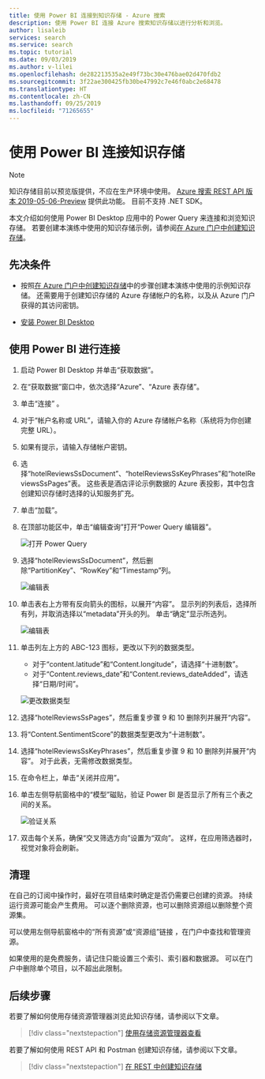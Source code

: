 ```yaml
---
title: 使用 Power BI 连接到知识存储 - Azure 搜索
description: 使用 Power BI 连接 Azure 搜索知识存储以进行分析和浏览。
author: lisaleib
services: search
ms.service: search
ms.topic: tutorial
ms.date: 09/03/2019
ms.author: v-lilei
ms.openlocfilehash: de282213535a2e49f73bc30e476bae02d470fdb2
ms.sourcegitcommit: 3f22ae300425fb30be47992c7e46f0abc2e68478
ms.translationtype: HT
ms.contentlocale: zh-CN
ms.lasthandoff: 09/25/2019
ms.locfileid: "71265655"
---
```

# <a name="connect-a-knowledge-store-with-power-bi"></a>使用 Power BI 连接知识存储

> [!Note]
> 知识存储目前以预览版提供，不应在生产环境中使用。 [Azure 搜索 REST API 版本 2019-05-06-Preview](search-api-preview.md) 提供此功能。 目前不支持 .NET SDK。
>
本文介绍如何使用 Power BI Desktop 应用中的 Power Query 来连接和浏览知识存储。 若要创建本演练中使用的知识存储示例，请参阅[在 Azure 门户中创建知识存储](knowledge-store-create-portal.md)。

## <a name="prerequisites"></a>先决条件

+ 按照[在 Azure 门户中创建知识存储](knowledge-store-create-portal.md)中的步骤创建本演练中使用的示例知识存储。 还需要用于创建知识存储的 Azure 存储帐户的名称，以及从 Azure 门户获得的其访问密钥。

+ [安装 Power BI Desktop](https://powerbi.microsoft.com/downloads/)

## <a name="connect-with-power-bi"></a>使用 Power BI 进行连接

1. 启动 Power BI Desktop 并单击“获取数据”。 

1. 在“获取数据”窗口中，依次选择“Azure”、“Azure 表存储”。   

1. 单击“连接”  。

1. 对于“帐户名称或 URL”，请输入你的 Azure 存储帐户名称（系统将为你创建完整 URL）。 

1. 如果有提示，请输入存储帐户密钥。

1. 选择“hotelReviewsSsDocument”、“hotelReviewsSsKeyPhrases”和“hotelReviewsSsPages”表。    这些表是酒店评论示例数据的 Azure 表投影，其中包含创建知识存储时选择的认知服务扩充。

1. 单击“加载”。 

1. 在顶部功能区中，单击“编辑查询”打开“Power Query 编辑器”。  

   ![打开 Power Query](media/knowledge-store-connect-power-bi/powerbi-edit-queries.png "打开 Power Query")

1. 选择“hotelReviewsSsDocument”，然后删除“PartitionKey”、“RowKey”和“Timestamp”列。     

   ![编辑表](media/knowledge-store-connect-power-bi/powerbi-edit-table.png "编辑表")

1. 单击表右上方带有反向箭头的图标，以展开“内容”。  显示列的列表后，选择所有列，并取消选择以“metadata”开头的列。 单击“确定”显示所选列。 

   ![编辑表](media/knowledge-store-connect-power-bi/powerbi-expand-content-table.png "展开内容")

1. 单击列左上方的 ABC-123 图标，更改以下列的数据类型。

   + 对于“content.latitude”和“Content.longitude”，请选择“十进制数”。   
   + 对于“Content.reviews_date”和“Content.reviews_dateAdded”，请选择“日期/时间”。   

   ![更改数据类型](media/knowledge-store-connect-power-bi/powerbi-change-type.png "更改数据类型")

1. 选择“hotelReviewsSsPages”，然后重复步骤 9 和 10 删除列并展开“内容”。  
1. 将“Content.SentimentScore”的数据类型更改为“十进制数”。  
1. 选择“hotelReviewsSsKeyPhrases”，然后重复步骤 9 和 10 删除列并展开“内容”。   对于此表，无需修改数据类型。

1. 在命令栏上，单击“关闭并应用”。 

1. 单击左侧导航窗格中的“模型”磁贴，验证 Power BI 是否显示了所有三个表之间的关系。

   ![验证关系](media/knowledge-store-connect-power-bi/powerbi-relationships.png "验证关系")

1. 双击每个关系，确保“交叉筛选方向”设置为“双向”。    这样，在应用筛选器时，视觉对象将会刷新。

<!-- ## Try with larger data sets

We purposely kept the data set small to avoid charges for a demo walkthrough. For a more realistic experience, you can create and then attach a billable Cognitive Services resource to enable a larger number of transactions against the sentiment analyzer, keyphrase extraction, and language detector skills.

Create new containers in Azure Blob storage and upload each CSV file to its own container. Specify one of these containers in the data source creation step in Import data wizard.

| Description | Link |
|-------------|------|
| Free tier   | [HotelReviews_Free.csv](https://knowledgestoredemo.blob.core.windows.net/hotel-reviews/HotelReviews_Free.csv?st=2019-07-29T17%3A51%3A30Z&se=2021-07-30T17%3A51%3A00Z&sp=rl&sv=2018-03-28&sr=c&sig=LnWLXqFkPNeuuMgnohiz3jfW4ijePeT5m2SiQDdwDaQ%3D) |
| Small (500 Records) | [HotelReviews_Small.csv](https://knowledgestoredemo.blob.core.windows.net/hotel-reviews/HotelReviews_Small.csv?st=2019-07-29T17%3A51%3A30Z&se=2021-07-30T17%3A51%3A00Z&sp=rl&sv=2018-03-28&sr=c&sig=LnWLXqFkPNeuuMgnohiz3jfW4ijePeT5m2SiQDdwDaQ%3D) |
| Medium (6000 Records)| [HotelReviews_Medium.csv](https://knowledgestoredemo.blob.core.windows.net/hotel-reviews/HotelReviews_Medium.csv?st=2019-07-29T17%3A51%3A30Z&se=2021-07-30T17%3A51%3A00Z&sp=rl&sv=2018-03-28&sr=c&sig=LnWLXqFkPNeuuMgnohiz3jfW4ijePeT5m2SiQDdwDaQ%3D)
| Large (Full dataset 35000 Records) | [HotelReviews_Large.csv](https://knowledgestoredemo.blob.core.windows.net/hotel-reviews/HotelReviews_Large.csv?st=2019-07-29T17%3A51%3A30Z&se=2021-07-30T17%3A51%3A00Z&sp=rl&sv=2018-03-28&sr=c&sig=LnWLXqFkPNeuuMgnohiz3jfW4ijePeT5m2SiQDdwDaQ%3D). Be aware that very large data sets are expensive to process. This one costs roughly $1000 U.S dollars.|

In the enrichment step of the wizard, attach a billable [Cognitive Services](https://docs.microsoft.com/azure/cognitive-services/cognitive-services-apis-create-account) resource, created at the *S0* tier, in the same region as Azure Search to use larger data sets. 

  ![Create a Cognitive Services resource](media/knowledge-store-connect-power-bi/create-cognitive-service.png "Create a Cognitive Services resource") -->

## <a name="clean-up"></a>清理

在自己的订阅中操作时，最好在项目结束时确定是否仍需要已创建的资源。 持续运行资源可能会产生费用。 可以逐个删除资源，也可以删除资源组以删除整个资源集。

可以使用左侧导航窗格中的“所有资源”或“资源组”链接   ，在门户中查找和管理资源。

如果使用的是免费服务，请记住只能设置三个索引、索引器和数据源。 可以在门户中删除单个项目，以不超出此限制。

## <a name="next-steps"></a>后续步骤

若要了解如何使用存储资源管理器浏览此知识存储，请参阅以下文章。

> [!div class="nextstepaction"]
> [使用存储资源管理器查看](knowledge-store-view-storage-explorer.md)

若要了解如何使用 REST API 和 Postman 创建知识存储，请参阅以下文章。  

> [!div class="nextstepaction"]
> [在 REST 中创建知识存储](knowledge-store-howto.md)
